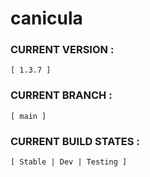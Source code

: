 # canicula

### CURRENT VERSION :     
    [ 1.3.7 ]

### CURRENT BRANCH :
    [ main ]

### CURRENT BUILD STATES : 
    [ Stable | Dev | Testing ]